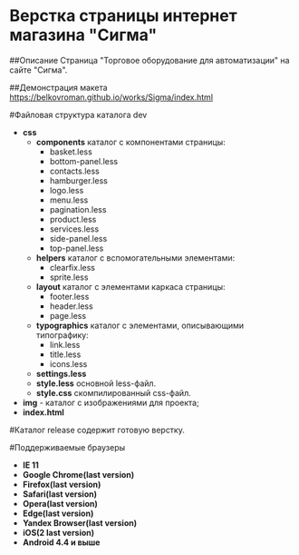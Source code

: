 # Верстка страницы интернет магазина "Сигма"

##Описание
Страница "Торговое оборудование для автоматизации" на сайте "Сигма".

##Демонстрация макета
https://belkovroman.github.io/works/Sigma/index.html

#Файловая структура каталога dev
* **css**
	- **components** каталог с компонентами страницы:
		+ basket.less
		+ bottom-panel.less
		+ contacts.less
		+ hamburger.less
		+ logo.less
		+ menu.less
		+ pagination.less
		+ product.less
		+ services.less
		+ side-panel.less
		+ top-panel.less
	- **helpers** каталог c вспомогательными элементами:
		+ clearfix.less
		+ sprite.less
	- **layout** каталог с элементами каркаса страницы:
		+ footer.less
		+ header.less
		+ page.less
	- **typographics** каталог c элементами, описывающими типографику:
		+ link.less
		+ title.less
		+ icons.less
	- **settings.less**
	- **style.less** основной less-файл.
	- **style.css** скомпилированный css-файл.
* **img** - каталог с изображениями для проекта;
* **index.html**

#Каталог release содержит готовую верстку.

#Поддерживаемые браузеры
- **IE 11**
- **Google Chrome(last version)**
- **Firefox(last version)**
- **Safari(last version)**
- **Opera(last version)**
- **Edge(last version)**
- **Yandex Browser(last version)**
- **iOS(2 last version)**
- **Android 4.4 и выше**
